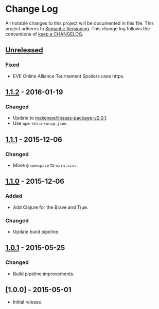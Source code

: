 # Change Log

All notable changes to this project will be documented in this file.
This project adheres to [Semantic Versioning](http://semver.org/).
This change log follows the conventions of
[keep a CHANGELOG](http://keepachangelog.com/).

## [Unreleased][Unreleased]

### Fixed

- EVE Online Alliance Tournament Spoilers uses https.

## [1.1.2] - 2016-01-19

### Changed

- Update to [makenew/libsass-package-v2.0.1].
- Use `npm-shrinkwrap.json`.

[makenew/libsass-package-v2.0.1]: https://github.com/makenew/libsass-package/releases/tag/libsass-package-v2.0.1

## [1.1.1] - 2015-12-06

### Changed

- Move `@namespace` to `main.scss`.

## [1.1.0] - 2015-12-06

### Added

- Add Clojure for the Brave and True.

### Changed

- Update build pipeline.

## [1.0.1] - 2015-05-25

### Changed

- Build pipeline improvements.

## [1.0.0] - 2015-05-01

- Initial release.

[Unreleased]: https://github.com/razor-x/userstyles/compare/v1.1.2...HEAD
[1.1.2]: https://github.com/razor-x/userstyles/compare/v1.1.1...v1.1.2
[1.1.1]: https://github.com/razor-x/userstyles/compare/v1.1.0...v1.1.1
[1.1.0]: https://github.com/razor-x/userstyles/compare/v1.0.1...v1.1.0
[1.0.1]: https://github.com/razor-x/userstyles/compare/v1.0.0...v1.0.1
